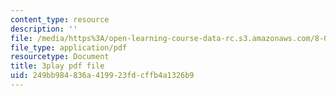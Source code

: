```yaml
---
content_type: resource
description: ''
file: /media/https%3A/open-learning-course-data-rc.s3.amazonaws.com/8-06-quantum-physics-iii-spring-2018/249bb984836a419923fdcffb4a1326b9_gRlrh4lRapM.pdf
file_type: application/pdf
resourcetype: Document
title: 3play pdf file
uid: 249bb984-836a-4199-23fd-cffb4a1326b9
---
```

